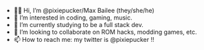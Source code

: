 - 🖖🏼 Hi, I’m @pixiepucker/Max Bailee (they/she/he)
- 👀 I’m interested in coding, gaming, music.
- 🌱 I’m currently studying to be a full stack dev.
- 🚩 I’m looking to collaborate on ROM hacks, modding games, etc.
- 📫 How to reach me: my twitter is @pixiepucker !!

<!---
pixiepucker/pixiepucker is a ✨ special ✨ repository because its `README.md` (this file) appears on your GitHub profile.
You can click the Preview link to take a look at your changes.
--->
